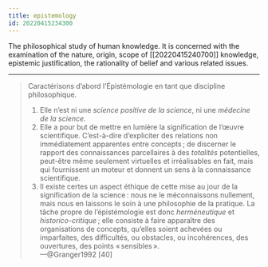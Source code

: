 ```yaml
---
title: epistemology
id: 20220415234300
---
```


The philosophical study of human knowledge. It is concerned with the examination of the nature, origin, scope of [[20220415240700]] knowledge, epistemic justification, the rationality of belief and various related issues.

-----

> Caractérisons d’abord l’Épistémologie en tant que discipline philosophique.
> 
> 1. Elle n’est ni une *science positive de la science*, ni une *médecine de la science*.
> 2. Elle a pour but de mettre en lumière la signification de l’œuvre scientifique. C’est-à-dire d’expliciter des relations non immédiatement apparentes entre concepts ; de discerner le rapport des connaissances parcellaires à des *totalités* potentielles, peut-être même seulement virtuelles et irréalisables en fait, mais qui fournissent un moteur et donnent un sens à la connaissance scientifique.
> 3. Il existe certes un aspect éthique de cette mise au jour de la signification de la science : nous ne le méconnaissons nullement, mais nous en laissons le soin à une philosophie de la pratique. La tâche propre de l’épistémologie est donc *herméneutique* et *historico-critique* ; elle consiste à faire apparaître des organisations de concepts, qu’elles soient achevées ou imparfaites, des difficultés, ou obstacles, ou incohérences, des ouvertures, des points « sensibles ».  
—@Granger1992 [40]
